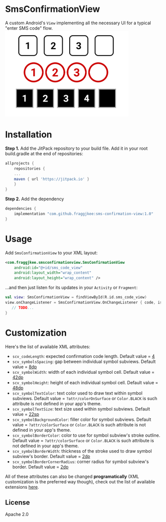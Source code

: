 # SmsConfirmationView
A custom Android's `View` implementing all the necessary UI for a typical "enter SMS code" flow.
<img src="images/demo.png?raw=true" width="400">

# Installation
**Step 1.** Add the JitPack repository to your build file. Add it in your root build.gradle at the end of repositories:
```gradle
allprojects {
    repositories {
	...
	maven { url 'https://jitpack.io' }
    }
}
```
**Step 2.** Add the dependency
```gradle
dependencies {
    implementation "com.github.fraggjkee:sms-confirmation-view:1.0"
}
```

# Usage
Add `SmsConfirmationView` to your XML layout:
```xml
<com.fraggjkee.smsconfirmationview.SmsConfirmationView
    android:id="@+id/sms_code_view"
    android:layout_width="wrap_content"
    android:layout_height="wrap_content" />
```

...and then just listen for its updates in your `Activity` or `Fragment`:

```kotlin
val view: SmsConfirmationView = findViewById(R.id.sms_code_view)
view.onChangeListener = SmsConfirmationView.OnChangeListener { code, isComplete ->
   // TODO...           
}
```

# Customization
Here's the list of available XML attributes:
- `scv_codeLength`: expected confirmation code length. Default value = [4](https://github.com/fraggjkee/SmsConfirmationView/blob/fb2be87c0510a10a95b343f79380de72f6fe7742/library/src/main/java/com/fraggjkee/smsconfirmationview/SmsConfirmationView.kt#L186)
- `scv_symbolsSpacing`: gap between individual symbol subviews. Default value = [8dp](https://github.com/fraggjkee/SmsConfirmationView/blob/fb2be87c0510a10a95b343f79380de72f6fe7742/library/src/main/res/values/dimens.xml#L4)
- `scv_symbolWidth`: width of each individual symbol cell. Default value = [42dp](https://github.com/fraggjkee/SmsConfirmationView/blob/fb2be87c0510a10a95b343f79380de72f6fe7742/library/src/main/res/values/dimens.xml#L6)
- `scv_symbolHeight`: height of each individual symbol cell. Default value = [48dp](https://github.com/fraggjkee/SmsConfirmationView/blob/fb2be87c0510a10a95b343f79380de72f6fe7742/library/src/main/res/values/dimens.xml#L7)
- `scv_symbolTextColor`: text color used to draw text within symbol subviews. Default value = `?attr/colorOnSurface` or `Color.BLACK` is such attribute is not defined in your app's theme.
- `scv_symbolTextSize`: text size used within symbol subviews. Default value = [22sp](https://github.com/fraggjkee/SmsConfirmationView/blob/fb2be87c0510a10a95b343f79380de72f6fe7742/library/src/main/res/values/dimens.xml#L8)
- `scv_symbolBackgroundColor`: filler color for symbol subviews. Default value = `?attr/colorSurface` or `Color.BLACK` is such attribute is not defined in your app's theme.
- `scv_symbolBorderColor`: color to use for symbol subview's stroke outline. Default value = `?attr/colorSurface` or `Color.BLACK` is such attribute is not defined in your app's theme.
- `scv_symbolBorderWidth`: thickness of the stroke used to draw symbol subview's border. Default value = [2dp](https://github.com/fraggjkee/SmsConfirmationView/blob/fb2be87c0510a10a95b343f79380de72f6fe7742/library/src/main/res/values/dimens.xml#L9)
- `scv_symbolBorderCornerRadius`: corner radius for symbol subview's border. Default value = [2dp](https://github.com/fraggjkee/SmsConfirmationView/blob/fb2be87c0510a10a95b343f79380de72f6fe7742/library/src/main/res/values/dimens.xml#L5)

All of these attributes can also be changed **programatically** (XML customization is the preferred way though), check out the list of available extensions [here](https://github.com/fraggjkee/SmsConfirmationView/blob/master/library/src/main/java/com/fraggjkee/smsconfirmationview/SmsConfirmationViewExt.kt).

License
----
Apache 2.0

